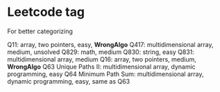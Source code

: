 # Leetcode tag
For better categorizing

Q11: array, two pointers, easy, **WrongAlgo**
Q417: multidimensional array, medium, unsolved
Q829: math, medium
Q830: string, easy
Q831: multidimensional array, medium
Q16: array, two pointers, medium, **WrongAlgo**
Q63 Unique Paths II: multidimensional array, dynamic programming, easy
Q64 Minimum Path Sum: multidimensional array, dynamic programming, easy, same as Q63